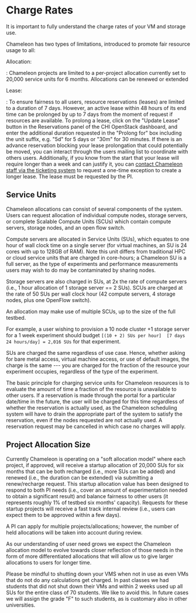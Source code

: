 # Charge Rates


It is important to fully understand the charge rates of your VM and
storage use.

Chameleon has two types of limitations, introduced to promote fair
resource usage to all:

Allocation:

:   Chameleon projects are limited to a per-project allocation currently
    set to 20,000 service units for 6 months. Allocations can be renewed
    or extended

Lease:

:   To ensure fairness to all users, resource reservations (leases) are
    limited to a duration of 7 days. However, an active lease within 48
    hours of its end time can be prolonged by up to 7 days from the
    moment of request if resources are available. To prolong a lease,
    click on the "Update Lease" button in the Reservations panel of the
    CHI OpenStack dashboard, and enter the additional duration requested
    in the "Prolong for" box including the unit suffix, e.g. "5d" for 5
    days or "30m" for 30 minutes. If there is an advance reservation
    blocking your lease prolongation that could potentially be moved,
    you can interact through the users mailing list to coordinate with
    others users. Additionally, if you know from the start that your
    lease will require longer than a week and can justify it, you can
    [contact Chameleon staff via the ticketing
    system](https://www.chameleoncloud.org/user/help/ticket/new/) to
    request a one-time exception to create a longer lease. The lease
    must be requested by the PI.

## Service Units


Chameleon allocations can consist of several components of the system.
Users can request allocation of individual compute nodes, storage
servers, or complete Scalable Compute Units (SCUs) which contain compute
servers, storage nodes, and an open flow switch.

Compute servers are allocated in Service Units (SUs), which equates to
one hour of wall clock time on a single server (for virtual machines, an
SU is 24 cores with up to 128GB of RAM). Note this unit differs from
traditional HPC or cloud service units that are charged in core-hours; a
Chameleon SU is a full server, as the type of experiments and
performance measurements users may wish to do may be contaminated by
sharing nodes.

Storage servers are also charged in SUs, at 2x the rate of compute
servers (i.e., 1 hour allocation of 1 storage server == 2 SUs). SCUs are
charged at the rate of 50 SUs per wall clock hour (42 compute servers, 4
storage nodes, plus one OpenFlow switch).

An allocation may make use of multiple SCUs, up to the size of the full
testbed.

For example, a user wishing to provision a 10 node cluster +1 storage
server for a 1 week experiment should budget
`[(10 + 2) SUs per hour]  [7 days  24 hours/day] = 2,016 SUs` for that
experiment.

SUs are charged the same regardless of use case. Hence, whether asking
for bare metal access, virtual machine access, or use of default images,
the charge is the same --- you are charged for the fraction of the
resource your experiment occupies, regardless of the type of the
experiment.

The basic principle for charging service units for Chameleon resources
is to evaluate the amount of time a fraction of the resource is
unavailable to other users. If a reservation is made through the portal
for a particular date/time in the future, the user will be charged for
this time regardless of whether the reservation is actually used, as the
Chameleon scheduling system will have to drain the appropriate part of
the system to satisfy the reservation, even if the nodes requested are
not actually used. A reservation request may be cancelled in which case
no charges will apply.

## Project Allocation Size

Currently Chameleon is operating on a "soft allocation model" where each
project, if approved, will receive a startup allocation of 20,000 SUs
for six months that can be both recharged (i.e., more SUs can be added)
and renewed (i.e., the duration can be extended) via submitting a
renew/recharge request. This startup allocation value has been designed
to respond to both PI needs (i.e., cover an amount of experimentation
needed to obtain a significant result) and balance fairness to other
users (it represents roughly 1% of testbed six months' capacity).
Requests for these startup projects will receive a fast track internal
review (i.e., users can expect them to be approved within a few days).

A PI can apply for multiple projects/allocations; however, the number of
held allocations will be taken into account during review.

As our understanding of user need grows we expect the Chameleon
allocation model to evolve towards closer reflection of those needs in
the form of more differentiated allocations that will allow us to give
larger allocations to users for longer time.

Please be mindful to shutting down your VMS when not in use as even VMs
that do not do any calculations get charged. In past classes we had
students that did not shut down their VMs and within 2 weeks used up all
SUs for the entire class of 70 students. We like to avoid this. In
future cases we will assign the grade "F" to such students, as is
customary also in other universities.
